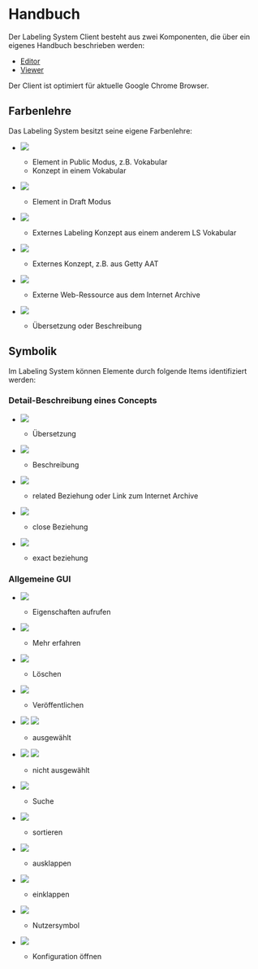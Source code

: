 # Handbuch

Der Labeling System Client besteht aus zwei Komponenten, die über ein eigenes Handbuch beschrieben werden:

* [Editor](userguide_editor.html)
* [Viewer](userguide_viewer.html)

Der Client ist optimiert für aktuelle Google Chrome Browser.

## Farbenlehre

Das Labeling System besitzt seine eigene Farbenlehre:

* ![]( _images/ug/ug_color_label.png)
  * Element in Public Modus, z.B. Vokabular
  * Konzept in einem Vokabular

* ![]( _images/ug/ug_color_labeldraft.png)
  * Element in Draft Modus

* ![]( _images/ug/ug_color_labelextern.png)
  * Externes Labeling Konzept aus einem anderem LS Vokabular

* ![]( _images/ug/ug_color_extern.png)
  * Externes Konzept, z.B. aus Getty AAT

* ![]( _images/ug/ug_color_wayback.png)
  * Externe Web-Ressource aus dem Internet Archive

* ![]( _images/ug/ug_color_text.png)
  * Übersetzung oder Beschreibung

## Symbolik

Im Labeling System können Elemente durch folgende Items identifiziert werden:

### Detail-Beschreibung eines Concepts

* ![]( _images/ug/ug_icon_language.png)
  * Übersetzung

* ![]( _images/ug/ug_icon_note.png)
  * Beschreibung

* ![]( _images/ug/ug_icon_arrow.png)
  * related Beziehung oder Link zum Internet Archive

* ![]( _images/ug/ug_icon_close.png)
  * close Beziehung

* ![]( _images/ug/ug_icon_exact.png)
  * exact beziehung

### Allgemeine GUI

* ![]( _images/ug/ug_icon_more.png)
  * Eigenschaften aufrufen

* ![]( _images/ug/ug_icon_breadcrumb.png)
  * Mehr erfahren

* ![]( _images/ug/ug_icon_trash.png)
  * Löschen

* ![]( _images/ug/ug_icon_public.png)
  * Veröffentlichen

* ![]( _images/ug/ug_icon_checked.png) ![]( _images/ug/ug_icon_checkedradio.png)
  * ausgewählt

* ![]( _images/ug/ug_icon_uncheckedradio.png) ![]( _images/ug/ug_icon_unchecked.png)
  * nicht ausgewählt

* ![]( _images/ug/ug_icon_search.png)
  * Suche

* ![]( _images/ug/ug_icon_sort.png)
  * sortieren

* ![]( _images/ug/ug_icon_expand.png)
  * ausklappen

* ![]( _images/ug/ug_icon_minimize.png)
  * einklappen

* ![]( _images/ug/ug_icon_user.png)
  * Nutzersymbol

* ![]( _images/ug/ug_icon_config.png)
  * Konfiguration öffnen
